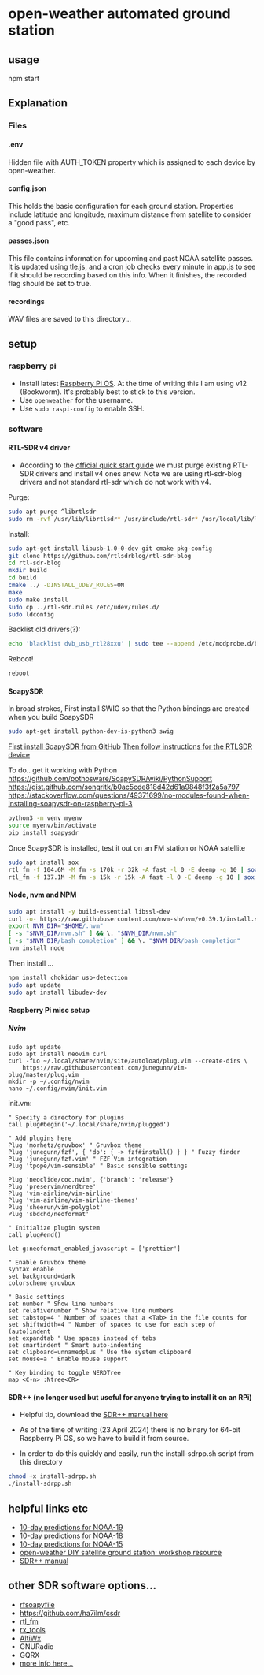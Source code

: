 # open-weather automated ground station

## usage

npm start

## Explanation

### Files

#### .env

Hidden file with AUTH_TOKEN property which is assigned to each device by open-weather.

#### config.json

This holds the basic configuration for each ground station. Properties include latitude and longitude, maximum distance from satellite to consider a "good pass", etc.

#### passes.json

This file contains information for upcoming and past NOAA satellite passes. It is updated using tle.js, and a cron job checks every minute in app.js to see if it should be recording based on this info. When it finishes, the recorded flag should be set to true.

#### recordings

WAV files are saved to this directory...

## setup

### raspberry pi
+ Install latest [Raspberry Pi OS](https://www.raspberrypi.com/software/). At the time of writing this I am using v12 (Bookworm). It's probably best to stick to this version.
+ Use ```openweather``` for the username.
+ Use ```sudo raspi-config``` to enable SSH.

### software

#### RTL-SDR v4 driver

+ According to the [official quick start guide](https://www.rtl-sdr.com/V4/) we must purge existing RTL-SDR drivers and install v4 ones anew. Note we are using rtl-sdr-blog drivers and not standard rtl-sdr which do not work with v4.

Purge:
```bash
sudo apt purge ^librtlsdr
sudo rm -rvf /usr/lib/librtlsdr* /usr/include/rtl-sdr* /usr/local/lib/librtlsdr* /usr/local/include/rtl-sdr* /usr/local/include/rtl_* /usr/local/bin/rtl_* 
```
Install:
```bash
sudo apt-get install libusb-1.0-0-dev git cmake pkg-config
git clone https://github.com/rtlsdrblog/rtl-sdr-blog
cd rtl-sdr-blog
mkdir build
cd build
cmake ../ -DINSTALL_UDEV_RULES=ON
make
sudo make install
sudo cp ../rtl-sdr.rules /etc/udev/rules.d/
sudo ldconfig
```

Backlist old drivers(?):
```bash
echo 'blacklist dvb_usb_rtl28xxu' | sudo tee --append /etc/modprobe.d/blacklist-dvb_usb_rtl28xxu.conf
```

Reboot!
```bash
reboot
```

#### SoapySDR

In broad strokes,
First install SWIG so that the Python bindings are created when you build SoapySDR
```bash
sudo apt-get install python-dev-is-python3 swig
```
[First install SoapySDR from GitHub](https://github.com/pothosware/SoapyRTLSDR)
[Then follow instructions for the RTLSDR device](https://github.com/pothosware/SoapyRTLSDR/wiki)

To do.. get it working with Python
https://github.com/pothosware/SoapySDR/wiki/PythonSupport
https://gist.github.com/songritk/b0ac5cde818d42d61a9848f3f2a5a797
https://stackoverflow.com/questions/49371699/no-modules-found-when-installing-soapysdr-on-raspberry-pi-3

```bash
python3 -m venv myenv
source myenv/bin/activate
pip install soapysdr

```

Once SoapySDR is installed, test it out on an FM station or NOAA satellite
```bash
sudo apt install sox
rtl_fm -f 104.6M -M fm -s 170k -r 32k -A fast -l 0 -E deemp -g 10 | sox -t raw -e signed -c 1 -b 16 -r 32000 - fm104-6.wav # FM radio station in Berlin
rtl_fm -f 137.1M -M fm -s 15k -r 15k -A fast -l 0 -E deemp -g 10 | sox -t raw -e signed -c 1 -b 16 -r 15000 - noaa19.wav # NOAA19

```

#### Node, nvm and NPM

```bash
sudo apt install -y build-essential libssl-dev
curl -o- https://raw.githubusercontent.com/nvm-sh/nvm/v0.39.1/install.sh | bash
export NVM_DIR="$HOME/.nvm"
[ -s "$NVM_DIR/nvm.sh" ] && \. "$NVM_DIR/nvm.sh"  
[ -s "$NVM_DIR/bash_completion" ] && \. "$NVM_DIR/bash_completion"
nvm install node
```

Then install ...
```bash
npm install chokidar usb-detection
sudo apt update
sudo apt install libudev-dev
```

#### Raspberry Pi misc setup

##### Nvim
```
sudo apt update
sudo apt install neovim curl
curl -fLo ~/.local/share/nvim/site/autoload/plug.vim --create-dirs \
    https://raw.githubusercontent.com/junegunn/vim-plug/master/plug.vim
mkdir -p ~/.config/nvim
nano ~/.config/nvim/init.vim
```

init.vm:
```
" Specify a directory for plugins
call plug#begin('~/.local/share/nvim/plugged')

" Add plugins here
Plug 'morhetz/gruvbox' " Gruvbox theme
Plug 'junegunn/fzf', { 'do': { -> fzf#install() } } " Fuzzy finder
Plug 'junegunn/fzf.vim' " FZF Vim integration
Plug 'tpope/vim-sensible' " Basic sensible settings

Plug 'neoclide/coc.nvim', {'branch': 'release'}
Plug 'preservim/nerdtree'
Plug 'vim-airline/vim-airline'
Plug 'vim-airline/vim-airline-themes'
Plug 'sheerun/vim-polyglot'
Plug 'sbdchd/neoformat'

" Initialize plugin system
call plug#end()

let g:neoformat_enabled_javascript = ['prettier']

" Enable Gruvbox theme
syntax enable
set background=dark
colorscheme gruvbox

" Basic settings
set number " Show line numbers
set relativenumber " Show relative line numbers
set tabstop=4 " Number of spaces that a <Tab> in the file counts for
set shiftwidth=4 " Number of spaces to use for each step of (auto)indent
set expandtab " Use spaces instead of tabs
set smartindent " Smart auto-indenting
set clipboard=unnamedplus " Use the system clipboard
set mouse=a " Enable mouse support

" Key binding to toggle NERDTree
map <C-n> :Ntree<CR>
```

#### SDR++ (no longer used but useful for anyone trying to install it on an RPi)

+ Helpful tip, download the [SDR++ manual here](https://www.sdrpp.org/manual.pdf)

+ As of the time of writing (23 April 2024) there is no binary for 64-bit Raspberry Pi OS, so we have to build it from source.

+ In order to do this quickly and easily, run the install-sdrpp.sh script from this directory

```bash
chmod +x install-sdrpp.sh
./install-sdrpp.sh
```
## helpful links etc
+ [10-day predictions for NOAA-19](https://www.n2yo.com/passes/?s=33591#)
+ [10-day predictions for NOAA-18](https://www.n2yo.com/passes/?s=28654&a=1)
+ [10-day predictions for NOAA-15](https://www.n2yo.com/passes/?s=25338)
+ [open-weather DIY satellite ground station: workshop resource](https://docs.google.com/document/d/19wAhLYBdl_qCb4kBRlUFztdgenivi1wQb9GiZbTc7fY/edit)
+ [SDR++ manual](https://www.sdrpp.org/manual.pdf)

## other SDR software options...
+ [rfsoapyfile](https://github.com/roseengineering/rfsoapyfile)
+ https://github.com/ha7ilm/csdr
+ [rtl_fm](https://osmocom-sdr.osmocom.narkive.com/lDN2mcET/rtl-fm-problem-with-capture-audio)
+ [rx_tools](https://github.com/rxseger/rx_tools)
+ [AltiWx](https://github.com/altillimity/AltiWx)
+ GNURadio
+ GQRX
+ [more info here...](https://inst.eecs.berkeley.edu/~ee123/fa12/rtl_sdr.html)
